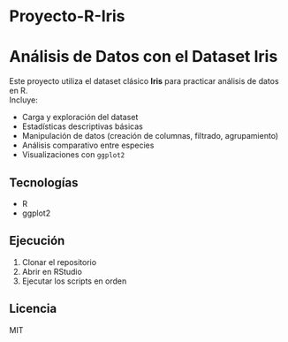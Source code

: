 # Proyecto-R-Iris
# Análisis de Datos con el Dataset Iris

Este proyecto utiliza el dataset clásico **Iris** para practicar análisis de datos en R.  
Incluye:
- Carga y exploración del dataset
- Estadísticas descriptivas básicas
- Manipulación de datos (creación de columnas, filtrado, agrupamiento)
- Análisis comparativo entre especies
- Visualizaciones con `ggplot2`

## Tecnologías
- R  
- ggplot2  

## Ejecución
1. Clonar el repositorio  
2. Abrir en RStudio  
3. Ejecutar los scripts en orden

## Licencia
MIT



